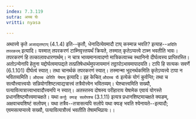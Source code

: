 ```yaml
---
index: 7.3.119
sutra: अच्च घेः
vritti: nyasa

---
```

अथात्त्वे कृते `अजाद्यतष्टाप्` (4.1.4) इति--कृतौ, धेनादित्येवमादौ टाप् कस्मान्न भवति? इत्याह--`अदिति तपरकरम्` इत्यादि। यस्मात् तपरकरणं टाब्निवृत्त्तयर्थं क्रियते, तस्मात् कृतेऽप्यत्त्वे टाब्न भवतीति भावः। तपरकरणं हि तत्कालावधारणार्थम्। न चात्र भाव्यमानत्वादणो मात्रिकत्वाच्च स्थानिनो दीर्घत्वस्य प्राप्तिरस्ति। अतोऽन्येनापि हेतुना यद्दोर्घत्वमापद्यते तत्प्रतिषेधार्थमुपजायमानं तट्टापोऽभावमापादयति। टापि हि सत्यकः सवर्णे (6.1.101) दीर्घत्वं स्यात्। तथा चानर्थकं तपरकरणं स्यात्। तस्मान्मा भूदनर्थकमिति कृतेऽप्यत्त्वे टापा न भवितव्यमिति।
`औदच्च धेरिति येषाम्` इत्यादि। इह केचित् `औदच्च र्घेः` इत्येकं योगं कुर्वन्ति; तथा च सत्यौत्त्वात्त्वयोः सन्नियोगशिष्टत्वाद्यत्रात्त्वं तत्रैवोत्त्वेन भवितव्यम्। घेश्चात्त्वमिति सख्यौ, पत्यावित्यत्रात्त्वाभावादौत्त्वमपि न स्यात्। अतस्तस्य दोषस्य परीहाराय येषामेक एवायं योगस्ते प्रधानशिष्टमौत्त्वमाचक्षते। यथा `कर्त्तुः क्यङ् सलोपश्च` (3.1.11) इत्यत्र प्रधानशिष्टमाचक्षते क्यङम्, अक्षवाचयशिष्टं सलोपम्। यथा तत्रैव--तत्रासत्यपि सलोपे यथा क्यङ् भवति श्येनायते--इत्यादौ; एवमसत्यप्यत्त्वे सख्यौ, पत्यावित्यत्रौत्त्वं भवतीति तेषामभिप्रायः।।